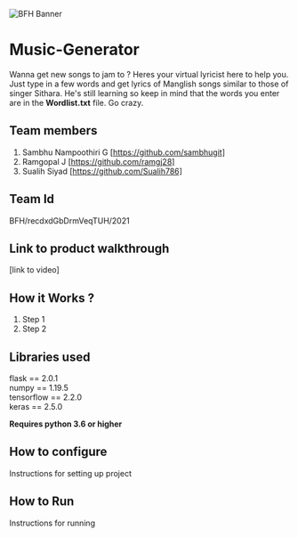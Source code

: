 ![BFH Banner](https://trello-attachments.s3.amazonaws.com/542e9c6316504d5797afbfb9/542e9c6316504d5797afbfc1/39dee8d993841943b5723510ce663233/Frame_19.png)
# Music-Generator
Wanna get new songs to jam to ? Heres your virtual lyricist here to help you. Just type in a few words and get lyrics of Manglish songs similar to those of singer Sithara. He's still learning so keep in mind that the words you enter are in the **Wordlist.txt** file. Go crazy.
## Team members
1. Sambhu Nampoothiri G [https://github.com/sambhugit]
2. Ramgopal J [https://github.com/ramgj28]
3. Sualih Siyad [https://github.com/Sualih786]
## Team Id
BFH/recdxdGbDrmVeqTUH/2021
## Link to product walkthrough
[link to video]
## How it Works ?
1. Step 1
2. Step 2
## Libraries used
flask == 2.0.1  
numpy == 1.19.5      
tensorflow == 2.2.0    
keras == 2.5.0

**Requires python 3.6 or higher**

## How to configure
Instructions for setting up project
## How to Run
Instructions for running
